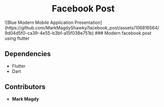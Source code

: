 
<h1 align="center">Facebook Post</h1>
![Blue Modern Mobile Application Presentation](https://github.com/MarkMagdyShawky/facebook_post/assets/106816564/9d04d5f0-ca39-4e55-b3bf-a15f038e751b)
### Modern facebook post using flutter 

 ## Dependencies
- Flutter
- Dart
 
## Contributors
- __Mark Magdy__
